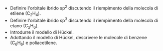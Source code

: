 - Definire l'orbitale ibrido sp<sup>2</sup> discutendo il riempimento della molecola di etilene (C<sub>2</sub>H<sub>4</sub>).
- Definire l'orbitale ibrido sp<sup>3</sup> discutendo il riempimento della molecola di etano (C<sub>2</sub>H<sub>6</sub>).
- Introdurre il modello di Hückel.
- Adottando il modello di Hückel, descrivere le molecole di benzene (C<sub>6</sub>H<sub>6</sub>) e poliacetilene.
